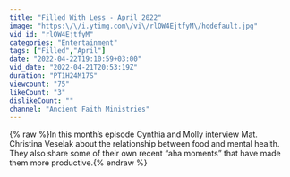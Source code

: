 ```yaml
---
title: "Filled With Less - April 2022"
image: "https:\/\/i.ytimg.com\/vi\/rlOW4EjtfyM\/hqdefault.jpg"
vid_id: "rlOW4EjtfyM"
categories: "Entertainment"
tags: ["Filled","April"]
date: "2022-04-22T19:10:59+03:00"
vid_date: "2022-04-21T20:53:19Z"
duration: "PT1H24M17S"
viewcount: "75"
likeCount: "3"
dislikeCount: ""
channel: "Ancient Faith Ministries"
---
```

{% raw %}In this month’s episode Cynthia and Molly interview Mat. Christina Veselak about the relationship between food and mental health. They also share some of their own recent “aha moments” that have made them more productive.{% endraw %}
